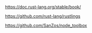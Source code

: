https://doc.rust-lang.org/stable/book/

https://github.com/rust-lang/rustlings

https://github.com/SanZos/node_toolbox